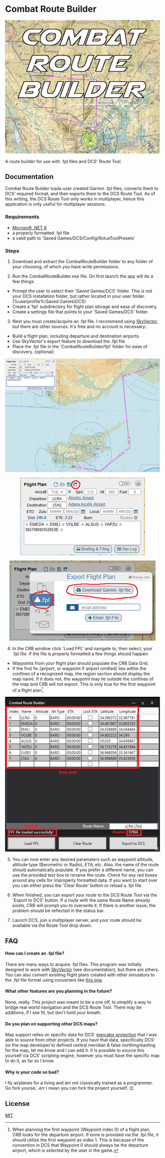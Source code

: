 # Combat Route Builder

<p align="center"><img src="images/crb.png" alt="banner"/>
  
A route builder for use with .fpl files and DCS' Route Tool.

## Documentation

Combat Route Builder loads user created Garmin .fpl files, converts them to DCS' required format, and then exports them to the DCS Route Tool.  As of this writing, the DCS Route Tool only works in multiplayer, hence this application is only useful for multiplayer sessions.

### Requirements
- [Microsoft .NET 8](https://dotnet.microsoft.com/en-us/download)
- a properly formatted .fpl file
- a valid path to 'Saved Games/DCS/Config/RotueToolPresets'

### Steps
1. Download and extract the CombatRouteBuilder folder to any folder of your choosing, of which you have write permissions.

2. Run the CombatRouteBuilder.exe file.  On first launch the app will do a few things:
- Prompt the user to select their 'Saved Games/DCS' folder.  This is not your DCS installation folder, but rather located in your user folder. (%userprofile%\Saved Games\DCS)
- Create a 'fpl' subdirectory for flight plan storage and ease of discovery.
- Create a settings file that points to your 'Saved Games/DCS' folder.

3. Next you must create/acquire an .fpl file. 
I recommend using [SkyVector](https://www.skyvector.com), but there are other sources.  It's free and no account is necessary:
- Build a flight plan, including departure and destination airports.
- Use SkyVector's export feature to download the .fpl file
- Place the .fpl file in the 'CombatRouteBuilder/fpl' folder for ease of discovery. (optional)
  
<p align="center"><img src="images/skyvector.png" alt="sv"/>
<p align="center"><img src="images/skyvector2.png" alt="sv2"/>
<p align="center"><img src="images/skyvector3.png" alt="sv3"/>



  
4. In the CRB window click 'Load FPL' and navigate to, then select, your .fpl file. If the file is properly formatted a few things should happen:
- Waypoints from your flight plan should populate the CRB Data Grid.
- If the first fix (airport, or waypoint if airport omitted) lies within the confines of a recognized map, the region section should display the map name.  If it does not, the waypoint may lie outside the confines of the map and CRB will not export.  This is only true for the first waypoint of a flight plan[^1].

<p align="center"><img src="images/crbwindow.png" alt="crbwindow"/>
  
5. You can now enter any desired paramaters such as waypoint altitude, altitude type (Barometric or Radio), ETA, etc.  Also, the name of the route should automatically populate.  If you prefer a different name, you can use the provided text box to rename the route.  Check for any red boxes around any cells for improperly formatted data.  If you want to start over you can either press the 'Clear Route' button or reload a .fpl file.

6. When finished, you can export your route to the DCS Route Tool via the 'Export to DCS' button.  If a route with the same Route Name already exists, CRB will prompt you to overwrite it.  If there is another issue, the problem should be reflected in the status bar.

7. Launch DCS, join a multiplayer server, and your route should be available via the Route Tool drop down.


[^1]: When planning the first waypoint (Waypoint index 0) of a flight plan, CRB looks for the departure airport.  If none is provided via the .fpl file, it should utilize the first waypoint as index 1.  This is because of the convention in DCS that Waypoint 0 should always be the departure airport, which is selected by the user in the game.


## FAQ

#### How can I create an .fpl file?

There are many ways to acquire .fpl files. This program was initially designed to work with [SkyVector](https://skyvector.com) (see documentation), but there are others. You can also convert exisiting flight plans created with other simulators to the .fpl file format using converters like [this one](https://fpc.kognise.dev/).

#### What other features are you planning in the future?

None, really. This project was meant to be a one off, to simplify a way to bridge real world navigation and the DCS Route Tool. There may be additions, if I see fit, but don't hold your breath.

#### Do you plan on supporting other DCS maps?

Map support relies on specific data for DCS' [mercator projection](https://en.wikipedia.org/wiki/Mercator_projection) that I was able to source from other projects.  If you have that data, specifically DCS' (or the map developer's) defined central meridian & false northing/easting for the map, let me know and I can add it.  It is possible to source this yourself via DCS' scripting engine, however you must have the specific map to do it, as far as I know.

#### Why is your code so bad?

I fly airplanes for a living and am not classically trained as a programmer.  Go fork yourse...err I mean you can fork the project yourself. 😉

## License

[MIT](https://choosealicense.com/licenses/mit/)

